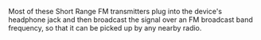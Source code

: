 Most of these Short Range FM transmitters plug into the device's headphone jack and then broadcast the signal over an FM broadcast band frequency, so that it can be picked up by any nearby radio.

